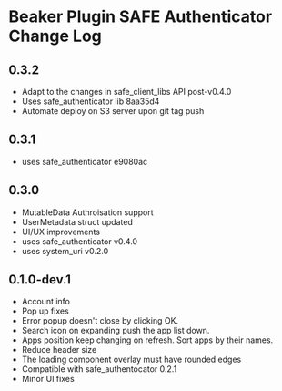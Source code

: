 # Beaker Plugin SAFE Authenticator Change Log

## 0.3.2
- Adapt to the changes in safe_client_libs API post-v0.4.0
- Uses safe_authenticator lib 8aa35d4
- Automate deploy on S3 server upon git tag push

## 0.3.1
- uses safe_authenticator e9080ac

## 0.3.0

- MutableData Authroisation support
- UserMetadata struct updated
- UI/UX improvements
- uses safe_authenticator v0.4.0
- uses system_uri v0.2.0

## 0.1.0-dev.1

- Account info
- Pop up fixes
- Error popup doesn't close by clicking OK.
- Search icon on expanding push the app list down.
- Apps position keep changing on refresh. Sort apps by their names.
- Reduce header size
- The loading component overlay must have rounded edges
- Compatible with safe_authentocator 0.2.1
- Minor UI fixes
